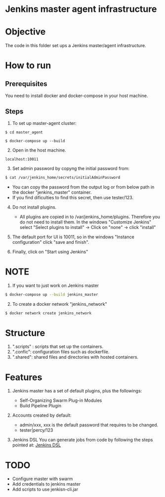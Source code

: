 # Jenkins master agent infrastructure

# Objective
The code in this folder set ups a Jenkins master/agent infrastructure.


# How to run

## Prerequisites

You need to install docker and docker-compose in your host machine.

## Steps

1. To set up master-agent cluster:

```
$ cd master_agent

$ docker-compose up --build 
```
2. Open in the host machine.

```
localhost:10011
```
3. Set admin password by copyng the initial password from:

```bash
$ cat /var/jenkins_home/secrets/initialAdminPassword
```
   * You can copy the password from the output log or from below path
in the docker "jenkins_master" container.
   * If you find dificulties to find this secret, then use tester/123.

4. Do not install plugins.

   * All plugins are copied in to /var/jenkins_home/plugins. Therefore
you do not need to install them.  In the windows "Customize Jenkins"
select "Select plugins to install" -> Click on "none" -> click "install"

5. The  default port for UI is 10011, so  in the  windows "Instance configuration" 
click "save and finish". 

6. Finally, click on "Start using Jenkins"


# NOTE
1. If you want to just work on Jenkins master

```bash
$ docker-compose up --build jenkins_master

```
2. To create a docker network "jenkins_network"

```bash
$ docker network create jenkins_network
```


# Structure

1. ".scripts" : scripts that set up the containers.
2. ".confic": configuration files such as dockerfile.
3. ".shared": shared files and directories with hosted containers.

# Features

1. Jenkins master has a set of default plugins, plus the followings:
   - Self-Organizing Swarm Plug-in Modules
   - Build Pipeline Plugin

2. Accounts created by default:
   - admin/xxx, xxx is the default password that requires to be changed.
   - tester|percy/123 

3. Jenkins DSL
   You can generate jobs from code by following the steps pointed at:
   [Jenkins DSL](https://github.com/jenkinsci/job-dsl-plugin/wiki/Tutorial---Using-the-Jenkins-Job-DSL)



# TODO
- Configure master with swarm
- Add credentials to jenkins master
- Add scripts to use jenkisn-cli.jar

